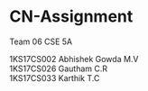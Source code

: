 # CN-Assignment

Team 06 CSE 5A

1KS17CS002 Abhishek Gowda M.V  
1KS17CS026 Gautham C.R  
1KS17CS033 Karthik T.C 
